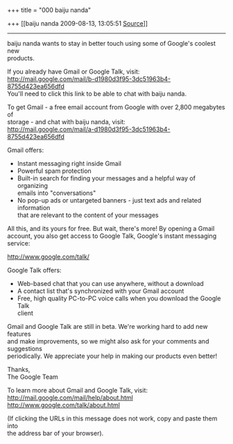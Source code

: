 +++
title = "000 baiju nanda"

+++
[[baiju nanda	2009-08-13, 13:05:51 [Source](https://groups.google.com/g/bvparishat/c/ivL_x836Be8)]]



-----------------------------------------------------------------------

baiju nanda wants to stay in better touch using some of Google's coolest new  
products.

If you already have Gmail or Google Talk, visit:  
<http://mail.google.com/mail/b-d1980d3f95-3dc51963b4-8755d423ea656dfd>  
You'll need to click this link to be able to chat with baiju nanda.

To get Gmail - a free email account from Google with over 2,800 megabytes of  
storage - and chat with baiju nanda, visit:  
<http://mail.google.com/mail/a-d1980d3f95-3dc51963b4-8755d423ea656dfd>

Gmail offers:  
- Instant messaging right inside Gmail  
- Powerful spam protection  
- Built-in search for finding your messages and a helpful way of organizing  
emails into "conversations"  
- No pop-up ads or untargeted banners - just text ads and related information  
that are relevant to the content of your messages

All this, and its yours for free. But wait, there's more! By opening a Gmail  
account, you also get access to Google Talk, Google's instant messaging  
service:

<http://www.google.com/talk/>

Google Talk offers:  
- Web-based chat that you can use anywhere, without a download  
- A contact list that's synchronized with your Gmail account  
- Free, high quality PC-to-PC voice calls when you download the Google Talk  
client

Gmail and Google Talk are still in beta. We're working hard to add new features  
and make improvements, so we might also ask for your comments and suggestions  
periodically. We appreciate your help in making our products even better!

Thanks,  
The Google Team

To learn more about Gmail and Google Talk, visit:  
<http://mail.google.com/mail/help/about.html>  
<http://www.google.com/talk/about.html>

(If clicking the URLs in this message does not work, copy and paste them into  
the address bar of your browser).  

